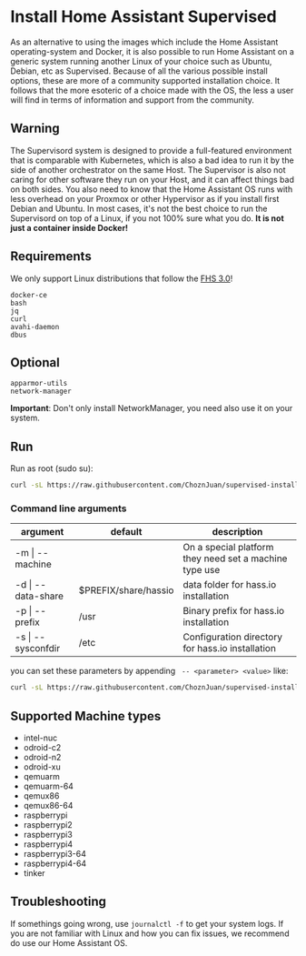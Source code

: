# Install Home Assistant Supervised

As an alternative to using the images which include the Home Assistant operating-system and Docker, it is also possible to run Home Assistant on a generic system running another Linux of your choice such as Ubuntu, Debian, etc as Supervised. Because of all the various possible install options, these are more of a community supported installation choice. It follows that the more esoteric of a choice made with the OS, the less a user will find in terms of information and support from the community.

## Warning

The Supervisord system is designed to provide a full-featured environment that is comparable with Kubernetes, which is also a bad idea to run it by the side of another orchestrator on the same Host. The Supervisor is also not caring for other software they run on your Host, and it can affect things bad on both sides. You also need to know that the Home Assistant OS runs with less overhead on your Proxmox or other Hypervisor as if you install first Debian and Ubuntu. In most cases, it's not the best choice to run the Supervisord on top of a Linux, if you not 100% sure what you do. **It is not just a container inside Docker!**

## Requirements

We only support Linux distributions that follow the [FHS 3.0](https://en.wikipedia.org/wiki/Filesystem_Hierarchy_Standard)!

```
docker-ce
bash
jq
curl
avahi-daemon
dbus
```

## Optional

```
apparmor-utils
network-manager
```

**Important**: Don't only install NetworkManager, you need also use it on your system.

## Run

Run as root (sudo su):

```bash
curl -sL https://raw.githubusercontent.com/ChoznJuan/supervised-installer/master/installer.sh | bash -s
```

### Command line arguments
| argument           | default                                                                                                                                                                             | description                                            |
|--------------------|----------------------|--------------------------------------------------------|
| -m \| --machine    |                      | On a special platform they need set a machine type use |
| -d \| --data-share | $PREFIX/share/hassio | data folder for hass.io installation                   |
| -p \| --prefix     | /usr                 | Binary prefix for hass.io installation                 |
| -s \| --sysconfdir | /etc                 | Configuration directory for hass.io installation       |

you can set these parameters by appending ` -- <parameter> <value>` like:

```bash
curl -sL https://raw.githubusercontent.com/ChoznJuan/supervised-installer/master/installer.sh | bash -s -- -m MY_MACHINE
```

## Supported Machine types

- intel-nuc
- odroid-c2
- odroid-n2
- odroid-xu
- qemuarm
- qemuarm-64
- qemux86
- qemux86-64
- raspberrypi
- raspberrypi2
- raspberrypi3
- raspberrypi4
- raspberrypi3-64
- raspberrypi4-64
- tinker

## Troubleshooting

If somethings going wrong, use `journalctl -f` to get your system logs. If you are not familiar with Linux and how you can fix issues, we recommend do use our Home Assistant OS.
